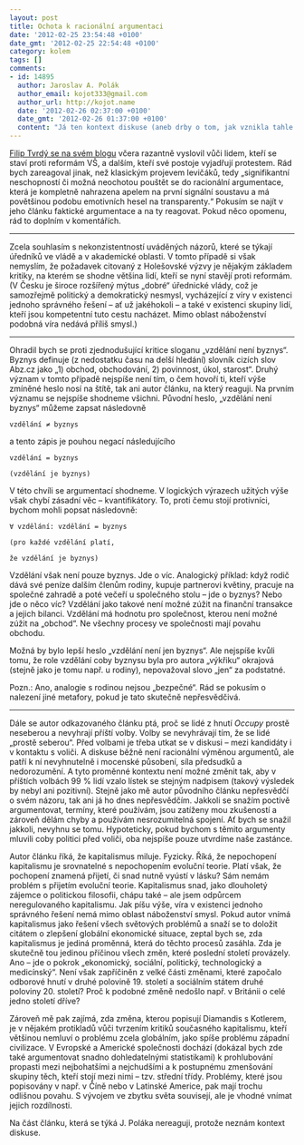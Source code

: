 ```yaml
---
layout: post
title: Ochota k racionální argumentaci
date: '2012-02-25 23:54:48 +0100'
date_gmt: '2012-02-25 22:54:48 +0100'
category: kolem
tags: []
comments:
- id: 14895
  author: Jaroslav A. Polák
  author_email: kojot333@gmail.com
  author_url: http://kojot.name
  date: '2012-02-26 02:37:00 +0100'
  date_gmt: '2012-02-26 01:37:00 +0100'
  content: "Já ten kontext diskuse (aneb drby o tom, jak vznikla tahle animozita) snad jednou napíšu jako článek. Konec konců čtenáři milují bulvár ;-) \r\nMezitím něco ke kontextu diskuse o kapitalismu: http://kojot.name/921160-pred-katastrofou.php"
---
```

<p><a href="http://massive-error.blogspot.com/2012/02/better-and-better.html">Filip Tvrdý se na svém blogu</a> včera razantně vyslovil vůči lidem, kteří se staví proti reformám VŠ, a dalším, kteří své postoje vyjadřují protestem. Rád bych zareagoval jinak, než klasickým projevem levičáků, tedy „signifikantní neschopností či možná neochotou pouštět se do racionální argumentace, která je kompletně nahrazena apelem na první signální soustavu a má povětšinou podobu emotivních hesel na transparenty.“ Pokusím se najít v jeho článku faktické argumentace a na ty reagovat. Pokud něco opomenu, rád to doplním v komentářích.</p>
<hr>
<p>Zcela souhlasím s nekonzistentností uváděných názorů, které se týkají úředníků ve vládě a v akademické oblasti. V tomto případě si však nemyslím, že požadavek citovaný z Holešovské výzvy je nějakým základem kritiky, na kterém se shodne většina lidí, kteří se nyní stavějí proti reformám. (V Česku je široce rozšířený mýtus „dobré“ úřednické vlády, což je samozřejmě politický a demokratický nesmysl, vycházející z víry v existenci jednoho správného řešení – ať už jakéhokoli – a také v existenci skupiny lidí, kteří jsou kompetentní tuto cestu nacházet. Mimo oblast náboženství podobná víra nedává příliš smysl.)</p>
<hr>
<p>Ohradil bych se proti zjednodušující kritice sloganu „vzdělání není byznys“. Byznys definuje (z nedostatku času na delší hledání) slovník cizích slov Abz.cz jako „1) obchod, obchodování, 2) povinnost, úkol, starost“. Druhý význam v tomto případě nejspíše není tím, o čem hovoří ti, kteří výše zmíněné heslo nosí na štítě, tak ani autor článku, na který reaguji. Na prvním významu se nejspíše shodneme všichni. Původní heslo, „vzdělání není byznys“ můžeme zapsat následovně</p>
<p><code>vzdělání ≠ byznys</code></p>
<p>a tento zápis je pouhou negací následujícího</p>
<p><code>vzdělání = byznys<br />
(vzdělání je byznys)</code></p>
<p>V této chvíli se argumentací shodneme. V logických výrazech užitých výše však chybí zásadní věc – kvantifikátory. To, proti čemu stojí protivníci, bychom mohli popsat následovně:</p>
<p><code>∀ vzdělání: vzdělání = byznys<br />
(pro každé vzdělání platí,<br />
že vzdělání je byznys)</code></p>
<p>Vzdělání však není pouze byznys. Jde o víc. Analogický příklad: když rodič dává své peníze dalším členům rodiny, kupuje partnerovi květiny, pracuje na společné zahradě a poté večeří u společného stolu – jde o byznys? Nebo jde o něco víc? Vzdělání jako takové není možné zúžit na finanční transakce a jejich bilanci. Vzdělání má hodnotu pro společnost, kterou není možné zúžit na „obchod“. Ne všechny procesy ve společnosti mají povahu obchodu.</p>
<p>Možná by bylo lepší heslo „vzdělání není jen byznys“. Ale nejspíše kvůli tomu, že role vzdělání coby byznysu byla pro autora „výkřiku“ okrajová (stejně jako je tomu např. u rodiny), nepovažoval slovo „jen“ za podstatné.</p>
<p>Pozn.: Ano, analogie s rodinou nejsou „bezpečné“. Rád se pokusím o nalezení jiné metafory, pokud je tato skutečně nepřesvědčivá.</p>
<hr>
<p>Dále se autor odkazovaného článku ptá, proč se lidé z hnutí <em>Occupy</em> prostě neseberou a nevyhrají příští volby. Volby se nevyhrávají tím, že se lidé „prostě seberou“. Před volbami je třeba utkat se v diskusi – mezi kandidáty i v kontaktu s voliči. A diskuse běžně není racionální výměnou argumentů, ale patří k ní nevyhnutelně i mocenské působení, síla předsudků a nedorozumění. A tyto proměnné kontextu není možné změnit tak, aby v příštích volbách 99 % lidí vzalo lístek se stejným nadpisem (takový výsledek by nebyl ani pozitivní). Stejně jako mě autor původního článku nepřesvědčí o svém názoru, tak ani já ho dnes nepřesvědčím. Jakkoli se snažím poctivě argumentovat, termíny, které používám, jsou zatíženy mou zkušeností a zároveň dělám chyby a používám nesrozumitelná spojení. Ať bych se snažil jakkoli, nevyhnu se tomu. Hypoteticky, pokud bychom s těmito argumenty mluvili coby politici před voliči, oba nejspíše pouze utvrdíme naše zastánce.</p>
<p>Autor článku říká, že kapitalismus miluje. Fyzicky. Říká, že nepochopení kapitalismu je srovnatelné s nepochopením evoluční teorie. Platí však, že pochopení znamená přijetí, či snad nutně vyústí v lásku? Sám nemám problém s přijetím evoluční teorie. Kapitalismus snad, jako dlouholetý zájemce o politickou filosofii, chápu také – ale jsem odpůrcem neregulovaného kapitalismu. Jak píšu výše, víra v existenci jednoho správného řešení nemá mimo oblast náboženství smysl. Pokud autor vnímá kapitalismus jako řešení všech světových problémů a snaží se to doložit citátem o zlepšení globální ekonomické situace, zeptal bych se, zda kapitalismus je jediná proměnná, která do těchto procesů zasáhla. Zda je skutečně tou jedinou příčinou všech změn, které poslední století provázely. Ano – jde o pokrok „ekonomický, sociální, politický, technologický a medicínský“. Není však zapříčiněn z velké části změnami, které započalo odborové hnutí v druhé polovině 19. století a sociálním státem druhé poloviny 20. století? Proč k podobné změně nedošlo např. v Británii o celé jedno století dříve?</p>
<p>Zároveň mě pak zajímá, zda změna, kterou popisují Diamandis s Kotlerem, je v nějakém protikladů vůči tvrzením kritiků současného kapitalismu, kteří většinou nemluví o problému zcela globálním, jako spíše problému západní civilizace. V Evropské a Americké společnosti dochází (dokázal bych zde také argumentovat snadno dohledatelnými statistikami) k prohlubování propasti mezi nejbohatšími a nejchudšími a k postupnému zmenšování skupiny těch, kteří stojí mezi nimi – tzv. střední třídy. Problémy, které jsou popisovány v např. v Číně nebo v Latinské Americe, pak mají trochu odlišnou povahu. S vývojem ve zbytku světa souvisejí, ale je vhodné vnímat jejich rozdílnosti.</p>
<p>Na část článku, která se týká J. Poláka nereaguji, protože neznám kontext diskuse.</p>
